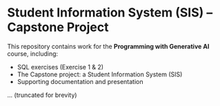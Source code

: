 # Student Information System (SIS) – Capstone Project

This repository contains work for the **Programming with Generative AI** course, including:
- SQL exercises (Exercise 1 & 2)
- The Capstone project: a Student Information System (SIS)
- Supporting documentation and presentation

... (truncated for brevity)